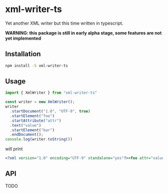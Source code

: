 # xml-writer-ts

Yet another XML writer but this time written in typescript.

**WARNING: this package is still in early alpha stage, some features are not yet implemented**

## Installation

```sh
npm install -S xml-writer-ts
```

## Usage

```javascript
import { XmlWriter } from "xml-writer-ts"

const writer = new XmlWriter();
writer
  .startDocument("1.0", "UTF-9", true)
  .startElement("foo")
  .startAttribute("attr")
  .text("value")
  .startElement("bar")
  .endDocument();
console.log(writer.toString())
```

will print

```xml
<?xml version="1.0" encoding="UTF-9" standalone="yes"?><foo attr="value"><bar/></foo>
```

## API

TODO
